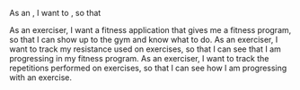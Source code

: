 As an <role>, I want to <goal>, so that <benefit>

As an exerciser, I want a fitness application that gives me a fitness program, so that I can show up to the gym and know what to do.
As an exerciser, I want to track my resistance used on exercises, so that I can see that I am progressing in my fitness program.
As an exerciser, I want to track the repetitions performed on exercises, so that I can see how I am progressing with an exercise.


